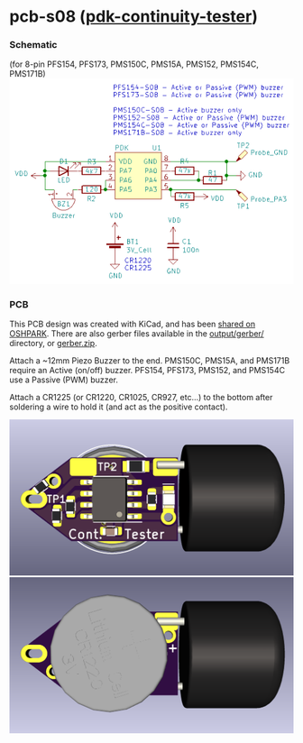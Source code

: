 # pcb-s08 ([pdk-continuity-tester](https://github.com/serisman/pdk-continuity-tester/))

### Schematic
(for 8-pin PFS154, PFS173, PMS150C, PMS15A, PMS152, PMS154C, PMS171B)
![Schematic](https://github.com/serisman/pdk-continuity-tester/blob/master/pcb-s08/output/Schematic.png?raw=true)

### PCB

This PCB design was created with KiCad, and has been [shared on OSHPARK](https://oshpark.com/shared_projects/1CFwpMAd).
There are also gerber files available in the [output/gerber/](output/gerber/) directory, or [gerber.zip](output/gerber.zip).

Attach a ~12mm Piezo Buzzer to the end. PMS150C, PMS15A, and PMS171B require an Active (on/off) buzzer.  PFS154, PFS173, PMS152, and PMS154C use a Passive (PWM) buzzer.

Attach a CR1225 (or CR1220, CR1025, CR927, etc...) to the bottom after soldering a wire to hold it (and act as the positive contact).

![3D Top](https://github.com/serisman/pdk-continuity-tester/blob/master/pcb-s08/output/3D%20Top.png?raw=true)
![3D Bottom](https://github.com/serisman/pdk-continuity-tester/blob/master/pcb-s08/output/3D%20Bottom.png?raw=true)

